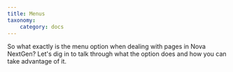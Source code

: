 ```yaml
---
title: Menus
taxonomy:
    category: docs
---
```


So what exactly is the menu option when dealing with pages in Nova NextGen? Let's dig in to talk through what the option does and how you can take advantage of it.
